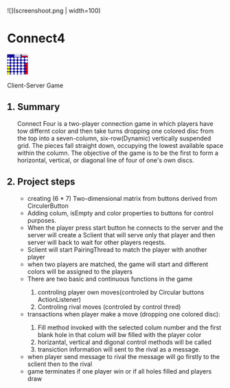 ![](screenshoot.png | width=100)
<!DOCTYPE html>
<html>
<head>
</head>
<body>
	<h1> Connect4 </h1>
        <img src="screenshoot.png" style="width:48px;height:48px;">
	<p> Client-Server Game</p>
	<ol>
		<h2><li > Summary</li></h2>
		<p>
			Connect Four  is a two-player connection game in which  players have tow differnt color and then take turns dropping one colored disc from the top into a seven-column, six-row(Dynamic) vertically suspended grid. The pieces fall straight down, occupying the lowest available space within the column. The objective of the game is to be the first to form a horizontal, vertical, or diagonal line of four of one's own discs.
		</p>
		<h2><li > Project steps </li></h2>
		<ul> 
			<li> creating (6 * 7) Two-dimensional matrix  from buttons derived from CirculerButton </li>
			<li>  Adding  colum, isEmpty and color properties to buttons for control  purposes.</li>
			<li>  When the  player  press start  button he connects to the server and  the server will create a Sclient that will serve only  that player and then server will  back to wait for other players reqests.</li>
			<li> Sclient will start  PairingThread to match the player with another player</li>
			<li> when two players are matched, the game will start and different colors will be assigned to the 
				players </li>
		                <li> 
				There are two basic and continuous functions in the game</li> 
				<ol>
				<li> controling player  own moves(controled by Circular buttons ActionListener)
				</li>
				<li> Controling rival  moves (controled by control thred)</li>
				</ol>
			<li> 
				transactions when player make a move (dropping one colored disc): </li>
				<ol>
				<li> Fill method invoked  with the selected colum number and the first blank hole in that  colum will bw filled with the player color
				</li>
				<li>  horizantal, vertical and digonal  control methods will be called</li>
				<li> transiction information will sent to the rival as a message.</li>
				</ol>
			<li> when player send message to rival the message will go firstly to the sclient then to the rival</li>
			<li> game terminates if one player win or if all holes filled and players draw</li>	
		</ul>
    </ol>
</body>
</html>

